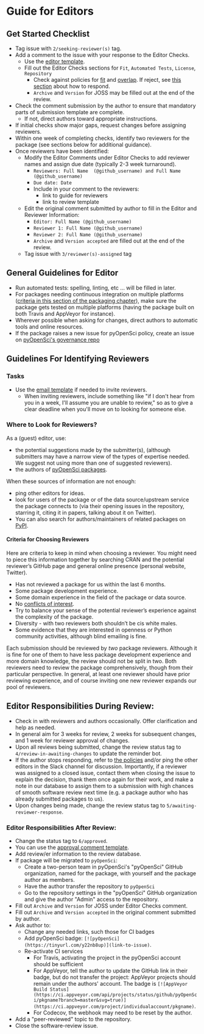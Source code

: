 # Guide for Editors

## Get Started Checklist
- Tag issue with `2/seeking-reviewer(s)` tag.
- Add a comment to the issue with your response to the Editor Checks.
  - Use the [editor template](../appendices/templates#editors-template).
  - Fill out the Editor Checks sections for `Fit`, `Automated Tests`, `License`, `Repository`
    - Check against policies for [fit](aims-and-scope#package-categories) and [overlap](aims-and-scope#package-overlap). If reject, see [this section](editor-in-chief-guide#responding-to-out-of-scope-submissions) about how to respond.
    - `Archive` and `Version` for JOSS may be filled out at the end of the review.
- Check the comment submission by the author to ensure that mandatory parts of submission template are complete.
  - If not, direct authors toward appropriate instructions.
- If initial checks show major gaps, request changes before assigning reviewers.
- Within one week of completing checks, identify two reviewers for the package (see sections below for additional guidance).
- Once reviewers have been identified:
  - Modify the Editor Comments under Editor Checks to add reviewer names and assign due date (typically 2-3 week turnaround).
    - `Reviewers: Full Name  (@github_username) and Full Name (@github_username)`
    - `Due date: Date`
    - Include in your comment to the reviewers:
      - link to guide for reviewers
      - link to review template
  - Edit the original comment submitted by author to fill in the Editor and Reviewer Information:
    - `Editor: Full Name (@github_username)`
    - `Reviewer 1: Full Name (@github_username)`
    - `Reviewer 2: Full Name (@github_username)`
    - `Archive` and `Version accepted` are filled out at the end of the review.
  - Tag issue with `3/reviewer(s)-assigned` tag

## General Guidelines for Editor
- Run automated tests: spelling, linting, etc ... will be filled in later.
- For packages needing continuous integration on multiple platforms ([criteria in this section of the packaging chapter](../authoring/overview#continuous-integration)), make sure the package gets tested on multiple platforms (having the package built on both Travis and AppVeyor for instance).
- Wherever possible when asking for changes, direct authors to automatic tools and online resources.
- If the package raises a new issue for pyOpenSci policy, create an issue on [pyOpenSci's governance repo](https://github.com/pyOpenSci/governance/issues/new)

## Guidelines For Identifying Reviewers

### Tasks
- Use the [email template](../appendices/templates#review-request-template) if needed to invite reviewers.
    -  When inviting reviewers, include something like "if I don't hear from you in a week, I'll assume you are unable to review," so as to give a clear deadline when you'll move on to looking for someone else.

### Where to Look for Reviewers?

As a (guest) editor, use:
* the potential suggestions made by the submitter(s), (although submitters may have a narrow view of the types of expertise needed.  We suggest not using more than one of suggested reviewers).
* the authors of [pyOpenSci packages](https://github.com/pyOpenSci/).

When these sources of information are not enough:
* ping other editors for ideas.
* look for users of the package or of the data source/upstream service the package connects to (via their opening issues in the repository, starring it, citing it in papers, talking about it on Twitter).
* You can also search for authors/maintainers of related packages on [PyPI](https://pypi.org/search/).

#### Criteria for Choosing Reviewers

Here are criteria to keep in mind when choosing a reviewer. You might need to piece this information together by searching CRAN and the potential reviewer’s GitHub page and general online presence (personal website, Twitter).

* Has not reviewed a package for us within the last 6 months.
* Some package development experience.
* Some domain experience in the field of the package or data source.
* No [conflicts of interest](../open-source-software-peer-review/policies-and-guidelines#conflict-of-interest).
* Try to balance your sense of the potential reviewer’s experience against the complexity of the package.
* Diversity - with two reviewers both shouldn’t be cis white males.
* Some evidence that they are interested in openness or Python community activities, although blind emailing is fine.

Each submission should be reviewed by _two_ package reviewers. Although it is fine for one of them to have less package development experience and more domain knowledge, the review should not be split in two.  Both reviewers need to review the package comprehensively, though from their particular perspective.  In general, at least one reviewer should have prior reviewing experience, and of course inviting one new reviewer expands our pool of reviewers.

## Editor Responsibilities During Review:

-   Check in with reviewers and authors occasionally. Offer clarification and help as needed.
-   In general aim for 3 weeks for review, 2 weeks for subsequent changes, and 1 week for reviewer approval of changes.
-   Upon all reviews being submitted, change the review status tag to `4/review-in-awaiting-changes` to update the reminder bot.
-   If the author stops responding, refer to [the policies](open-source-software-peer-review/policies-and-guidelines.html#review-process-guidelines) and/or ping the other editors in the Slack channel for discussion. Importantly, if a reviewer was assigned to a closed issue, contact them when closing the issue to explain the decision, thank them once again for their work, and make a note in our database to assign them to a submission with high chances of smooth software review next time (e.g. a package author who has already submitted packages to us).
-   Upon changes being made, change the review status tag to `5/awaiting-reviewer-response`.

### Editor Responsibilities After Review:

-   Change the status tag to `6/approved`.
-   You can use the [approval comment template](../appendices/templates#editor-approval-comment-template).
-   Add review/er information to the review database.
-   If package will be migrated to `pyOpenSci`:
    -   Create a two-person team in pyOpenSci's "pyOpenSci" GitHub organization, named for the package, with yourself and the package author as members.
    -   Have the author transfer the repository to `pyOpenSci`
    -   Go to the repository settings in the "pyOpenSci" GitHub organization and give the author "Admin" access to the repository.
- Fill out `Archive` and `Version` for JOSS under Editor Checks comment.
- Fill out `Archive` and `Version accepted` in the original comment submitted by author.
-   Ask author to:
    -  Change any needed links, such those for CI badges
    -  Add pyOpenSci badge: `[![pyOpenSci](https://tinyurl.com/y22nb8up)](link-to-issue)`.
    -   Re-activate CI services
        -  For Travis, activating the project in the pyOpenSci account should be sufficient
        -  For AppVeyor, tell the author to update the GitHub link in their badge, but do not transfer the project: AppVeyor projects should remain under the authors' account. The badge is `[![AppVeyor Build Status](https://ci.appveyor.com/api/projects/status/github/pyOpenSci/pkgname?branch=master&svg=true)](https://ci.appveyor.com/project/individualaccount/pkgname)`.
        -  For Codecov, the webhook may need to be reset by the author.
-   Add a "peer-reviewed" topic to the repository.
-   Close the software-review issue.
